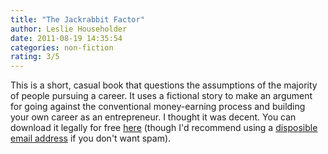 ```yaml
---
title: "The Jackrabbit Factor"
author: Leslie Householder
date: 2011-08-19 14:35:54
categories: non-fiction
rating: 3/5
---
```


This is a short, casual book that questions the assumptions of the majority of people pursuing a career. It uses a fictional story to make an argument for going against the conventional money-earning process and building your own career as an entrepreneur. I thought it was decent. You can download it legally for free [here](http://www.thoughtsalive.com/mainpage.php) (though I'd recommend using a [disposible email address](https://www.google.com/search?q=disposable+email) if you don't want spam).
